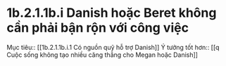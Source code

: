 # 1b.2.1.1b.i Danish hoặc Beret không cần phải bận rộn với công việc
Mục tiêu:: [[1b.2.1.1b.i.1 Có nguồn quỹ hỗ trợ Danish]]
Ý tưởng tốt hơn:: [[q Cuộc sống không tạo nhiều căng thẳng cho Megan hoặc Danish]]